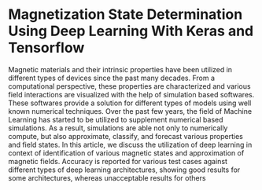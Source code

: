 # Magnetization State Determination Using Deep Learning With Keras and Tensorflow

Magnetic materials and their intrinsic properties have been utilized in different types of devices since the past many decades. From a computational perspective, these properties are characterized and various field interactions are visualized with the help of simulation based softwares. These softwares provide a solution for different types of models using well known numerical techniques. Over the past few years, the field of Machine Learning has started to be utilized to supplement numerical based simulations. As a result, simulations are able not only to numerically compute, but also approximate, classify, and forecast various properties and field states. In this article, we discuss the utilization of deep learning in context of identification of various magnetic states and approximation of magnetic fields. Accuracy is reported for various test cases against different types of deep learning architectures, showing good results for some architectures, whereas unacceptable results for others
